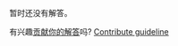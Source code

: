 
暂时还没有解答。

有兴趣[贡献你的解答](https://github.com/BFEdev/BFE.dev-solutions/blob/main/question/what-is-ssr-what-is-the-pros-and-cons_zh.md)吗? [Contribute guideline](https://github.com/BFEdev/BFE.dev-solutions#how-to-contribute)
